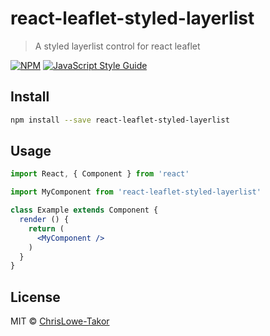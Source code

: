 # react-leaflet-styled-layerlist

> A styled layerlist control for react leaflet

[![NPM](https://img.shields.io/npm/v/react-leaflet-styled-layerlist.svg)](https://www.npmjs.com/package/react-leaflet-styled-layerlist) [![JavaScript Style Guide](https://img.shields.io/badge/code_style-standard-brightgreen.svg)](https://standardjs.com)

## Install

```bash
npm install --save react-leaflet-styled-layerlist
```

## Usage

```jsx
import React, { Component } from 'react'

import MyComponent from 'react-leaflet-styled-layerlist'

class Example extends Component {
  render () {
    return (
      <MyComponent />
    )
  }
}
```

## License

MIT © [ChrisLowe-Takor](https://github.com/ChrisLowe-Takor)
